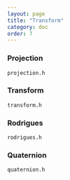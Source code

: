 ```yaml
---
layout: page
title: "Transform"
category: doc
order: 7
---
```


### Projection
`projection.h`


### Transform
`transform.h`

### Rodrigues
`rodrigues.h`

### Quaternion
`quaternion.h`
